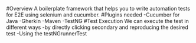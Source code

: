 #Overview
A boilerplate framework that helps you to write automation tests for E2E using selenium and cucumber.
#Plugins needed
-Cucumber for Java
-Gherkin
-Maven
-TestNG
#Test Execution
We can execute the test in different ways
-by directly clicking secondary and reproducing the desired test
-Using the testNGrunnerTest
